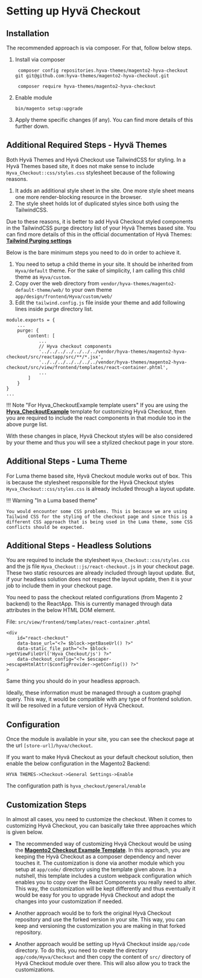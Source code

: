 # Setting up Hyvä Checkout

## Installation

The recommended approach is via composer. For that, follow below steps.

1. Install via composer

        composer config repositories.hyva-themes/magento2-hyva-checkout git git@github.com:hyva-themes/magento2-hyva-checkout.git

        composer require hyva-themes/magento2-hyva-checkout


2. Enable module
    ```
    bin/magento setup:upgrade
    ```
3. Apply theme specific changes (if any). You can find more details of this further down.

## Additional Required Steps - Hyvä Themes

Both Hyvä Themes and Hyvä Checkout use TailwindCSS for styling. In a Hyvä Themes based site, it does not make sense to include `Hyva_Checkout::css/styles.css` stylesheet because of the following reasons.

1. It adds an additional style sheet in the site. One more style sheet means one more render-blocking resource in the browser.
2. The style sheet holds lot of duplicated styles since both using the TailwindCSS.

Due to these reasons, it is better to add Hyvä Checkout styled components in the TailwindCSS purge directory list of your Hyvä Themes based site. You can find more details of this in the official documentation of Hyvä Themes: [**Tailwind Purging settings**](https://docs.hyva.io/doc/tailwind-purging-settings-goVaHblLAR)

Below is the bare minimum steps you need to do in order to achieve it.

1. You need to setup a child theme in your site. It should be inherited from `Hyva/default` theme. For the sake of simplicity, I am calling this child theme as `Hyva/custom`.
2. Copy over the web directory from `vendor/hyva-themes/magento2-default-theme/web/` to your own theme `app/design/frontend/Hyva/custom/web/`
3. Edit the `tailwind.config.js` file inside your theme and add following lines inside purge directory list.

```
module.exports = {
    ...
    purge: {
        content: [
            ...
            // Hyva checkout components
            '../../../../../../../vendor/hyva-themes/magento2-hyva-checkout/src/reactapp/src/**/*.jsx',
            '../../../../../../../vendor/hyva-themes/magento2-hyva-checkout/src/view/frontend/templates/react-container.phtml',
            ...
        ]
    }
}
...
```

!!! Note "For Hyva_CheckoutExample template users"
    If you are using the [**Hyva_CheckoutExample**](https://github.com/hyva-themes/magento2-checkout-example) template for customizing Hyvä Checkout, then you are required to include the react components in that module too in the above purge list.

With these changes in place, Hyvä Checkout styles will be also considered by your theme and thus you will see a stylized checkout page in your store.

## Additional Steps - Luma Theme

For Luma theme based site, Hyvä Checkout module works out of box. This is because the stylesheet responsible for the Hyvä Checkout styles `Hyva_Checkout::css/styles.css` is already included through a layout update.

!!! Warning "In a Luma based theme"

    You would encounter some CSS problems. This is because we are using Tailwind CSS for the styling of the checkout page and since this is a different CSS approach that is being used in the Luma theme, some CSS conflicts should be expected.

## Additional Steps - Headless Solutions

You are required to include the stylesheet `Hyva_Checkout::css/styles.css` and the js file `Hyva_Checkout::js/react-checkout.js` in your checkout page. These two static resources are already included through layout update. But, if your headless solution does not respect the layout update, then it is your job to include them in your checkout page.

You need to pass the checkout related configurations (from Magento 2 backend) to the ReactApp. This is currently managed through data attributes in the below HTML DOM element.

File:  `src/view/frontend/templates/react-container.phtml`

```
<div
    id="react-checkout"
    data-base_url="<?= $block->getBaseUrl() ?>"
    data-static_file_path="<?= $block->getViewFileUrl('Hyva_Checkout/js') ?>"
    data-checkout_config="<?= $escaper->escapeHtmlAttr($configProvider->getConfig()) ?>"
>
```
Same thing you should do in your headless approach.

Ideally, these information must be managed through a custom graphql query. This way, it would be compatible with any type of frontend solution. It will be resolved in a future version of Hyvä Checkout.

## Configuration

Once the module is available in your site, you can see the checkout page at the url `[store-url]/hyva/checkout`.

If you want to make Hyvä Checkout as your default checkout solution, then enable the below configuration in the Magento2 Backend:

`HYVA THEMES->Checkout->General Settings->Enable`

The configuration path is `hyva_checkout/general/enable`

## Customization Steps

In almost all cases, you need to customize the checkout. When it comes to customizing Hyvä Checkout, you can basically take three approaches which is given below.

- The recommended way of customizing Hvyä Checkout would be using the [**Magento2 Checkout Example Template**](https://github.com/hyva-themes/magento2-checkout-example). In this approach, you are keeping the Hyvä Checkout as a composer dependency and never touches it. The customization is done via another module which you setup at `app/code/` directory using the template given above. In a nutshell, this template includes a custom webpack configuration which enables you to copy over the React Components you really need to alter. This way, the customization will be kept differently and thus eventually it would be easy for you to upgrade Hyvä Checkout and adopt the changes into your customization if needed.

- Another approach would be to fork the original Hyvä Checkout repository and use the forked version in your site. This way, you can keep and versioning the customization you are making in that forked repository.

- Another approach would be setting up Hyvä Checkout inside `app/code` directory. To do this, you need to create the directory `app/code/Hyva/Checkout` and then copy the content of `src/` directory of Hyvä Checkout module over there. This will also allow you to track the customizations.
